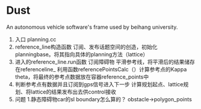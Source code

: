 # Dust
An autonomous vehicle software's frame used by beihang university.
1. 入口
planning.cc
2. reference_line构造函数
订阅、发布话题空间的创造，初始化planningbase。将其指向具体的planning方法（lattice）
3. 进入的reference_line.run函数
订阅障碍物
平滑参考线，将平滑后的结果储存在referenceline_
利用函数referencePointsCalc（）计算参考点的Kappa theta，将最终的参考点数据放在容器reference_points中
4. 判断参考点有数据并且订阅到gps信号进入下一步
计算规划起点、lattice规划、将lattice的结果发布出去供control接收
5. 问题
1.静态障碍物car的sl boundary怎么算的？
obstacle->polygon_points
